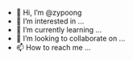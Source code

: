 - 👋 Hi, I’m @zypoong
- 👀 I’m interested in ...
- 🌱 I’m currently learning ...
- 💞️ I’m looking to collaborate on ...
- 📫 How to reach me ...

<!---
zypoong/zypoong is a ✨ special ✨ repository because its `README.md` (this file) appears on your GitHub profile.
You can click the Preview link to take a look at your changes.
--->

